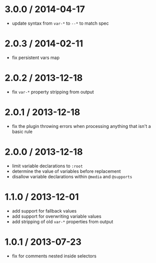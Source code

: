 3.0.0 / 2014-04-17
==================

* update syntax from `var-*` to `--*` to match spec

2.0.3 / 2014-02-11
==================

* fix persistent vars map

2.0.2 / 2013-12-18
==================

 * fix `var-*` property stripping from output

2.0.1 / 2013-12-18
==================

 * fix the plugin throwing errors when processing anything that isn't a basic rule

2.0.0 / 2013-12-18
==================

 * limit variable declarations to `:root`
 * determine the value of variables before replacement
 * disallow variable declarations within `@media` and `@supports`

1.1.0 / 2013-12-01
==================

 * add support for fallback values
 * add support for overwriting variable values
 * add stripping of old `var-*` properties from output

1.0.1 / 2013-07-23
==================

 * fix for comments nested inside selectors
